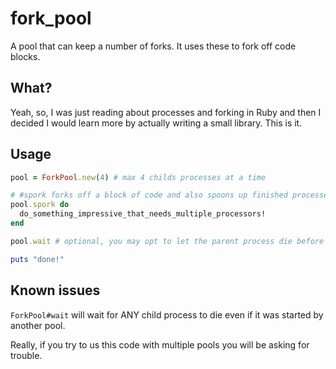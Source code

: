 fork_pool
=========

A pool that can keep a number of forks. It uses these to fork off code blocks.

What?
-----

Yeah, so, I was just reading about processes and forking in Ruby and then I decided I would learn more by actually
writing a small library. This is it.

Usage
-----

```ruby
pool = ForkPool.new(4) # max 4 childs processes at a time

# #spork forks off a block of code and also spoons up finished processes.
pool.spork do
  do_something_impressive_that_needs_multiple_processors!
end

pool.wait # optional, you may opt to let the parent process die before its childs. Your choice.

puts "done!"
```

Known issues
------------

```ForkPool#wait``` will wait for ANY child process to die even if it was started by another pool.

Really, if you try to us this code with multiple pools you will be asking for trouble.
